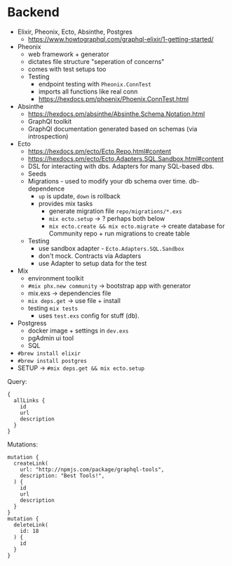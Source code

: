 # Backend

- Elixir, Pheonix, Ecto, Absinthe, Postgres
  - https://www.howtographql.com/graphql-elixir/1-getting-started/
- Pheonix 
  - web framework + generator
  - dictates file structure "seperation of concerns"
  - comes with test setups too
  - Testing 
    - endpoint testing with  `Pheonix.ConnTest` 
    - imports all functions like real conn
    - https://hexdocs.pm/phoenix/Phoenix.ConnTest.html 
- Absinthe 
  - https://hexdocs.pm/absinthe/Absinthe.Schema.Notation.html
  - GraphQl toolkit
  - GraphQl documentation generated based on schemas (via introspection)
- Ecto 
  - https://hexdocs.pm/ecto/Ecto.Repo.html#content
  - https://hexdocs.pm/ecto/Ecto.Adapters.SQL.Sandbox.html#content
  - DSL for interacting with dbs. Adapters for many SQL-based dbs.
  - Seeds
  - Migrations - used to modify your db schema over time. db-dependence
    - `up` is update, `down` is rollback
    - provides mix tasks
      - generate migration file `repo/migrations/*.exs`
      - `mix ecto.setup` -> ? perhaps both below
      - `mix ecto.create && mix ecto.migrate` -> create database for Community repo + run migrations to create table
  - Testing
    - use sandbox adapter - `Ecto.Adapters.SQL.Sandbox`
    - don't mock. Contracts via Adapters
    - use Adapter to setup data for the test
- Mix 
  - environment toolkit
  - `#mix phx.new community` -> bootstrap app with generator
  - mix.exs -> dependencies file
  - `mix deps.get` -> use file + install
  - testing `mix tests`
    - uses `test.exs` config for stuff (db).
- Postgress 
  - docker image + settings in `dev.exs`
  - pgAdmin ui tool
  - SQL
- `#brew install elixir`
- `#brew install postgres`
- SETUP -> `#mix deps.get && mix ecto.setup`

Query:
```
{
  allLinks {
    id
    url
    description
  }
}
```
Mutations:
```
mutation {
  createLink(
    url: "http://npmjs.com/package/graphql-tools",
    description: "Best Tools!",
  ) {
    id
    url
    description
  }
}
mutation {
  deleteLink(
    id: 18
  ) {
    id
  }
}
```